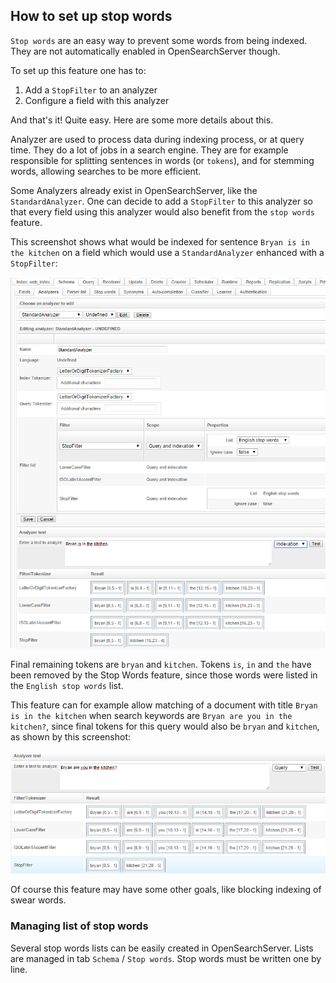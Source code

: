 ## How to set up stop words

`Stop words` are an easy way to prevent some words from being indexed. They are not automatically enabled in OpenSearchServer though.

To set up this feature one has to:

1. Add a `StopFilter` to an analyzer
2. Configure a field with this analyzer

And that's it! Quite easy. Here are some more details about this.

Analyzer are used to process data during indexing process, or at query time. They do a lot of jobs in a search engine. They are for example responsible for splitting sentences in words (or `tokens`), and for stemming words, allowing searches to be more efficient.

Some Analyzers already exist in OpenSearchServer, like the `StandardAnalyzer`. One can decide to add a `StopFilter` to this analyzer so that every field using this analyzer would also benefit from the `stop words` feature. 

This screenshot shows what would be indexed for sentence `Bryan is in the kitchen` on a field which would use a `StandardAnalyzer` enhanced with a `StopFilter`:

![Stop words](stopwords1.png)

Final remaining tokens are `bryan` and `kitchen`. Tokens `is`, `in` and `the` have been removed by the Stop Words feature, since those words were listed in the `English stop words` list.

This feature can for example allow matching of a document with title `Bryan is in the kitchen` when search keywords are `Bryan are you in the kitchen?`, since final tokens for this query would also be `bryan` and `kitchen`, as shown by this screenshot:

![Stop words](stopwords2.png)

Of course this feature may have some other goals, like blocking indexing of swear words.

### Managing list of stop words

Several stop words lists can be easily created in OpenSearchServer. Lists are managed in tab `Schema` / `Stop words`. Stop words must be written one by line.